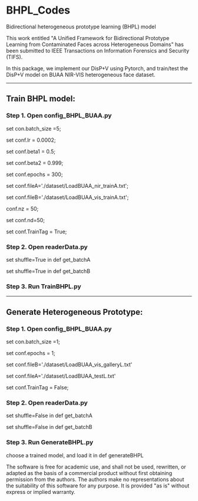 # BHPL_Codes

Bidirectional heterogeneous prototype learning (BHPL) model

This work entitled "A Unified Framework for Bidirectional Prototype Learning from Contaminated Faces across Heterogeneous Domains" has been submitted to IEEE Transactions on Information Forensics and Security (TIFS). 

In this package, we implement our DisP+V using Pytorch, and train/test the DisP+V model on BUAA NIR-VIS heterogeneous face dataset.

-------------------------------------------------------------------------
## Train BHPL model:

### Step 1. Open config_BHPL_BUAA.py 

set con.batch_size =5;

set conf.lr = 0.0002;

set conf.beta1 = 0.5;

set conf.beta2 = 0.999;

set conf.epochs = 300;

set conf.fileA='./dataset/LoadBUAA_nir_trainA.txt';

set conf.fileB='./dataset/LoadBUAA_vis_trainA.txt';

conf.nz = 50;

set conf.nd=50;

set conf.TrainTag = True;

### Step 2. Open readerData.py

set shuffle=True in def get_batchA

set shuffle=True in def get_batchB

### Step 3. Run TrainBHPL.py


--------------------------------------------------------------------------
## Generate Heterogeneous Prototype:

### Step 1. Open config_BHPL_BUAA.py 

set con.batch_size =1;

set conf.epochs = 1;

set conf.fileB='./dataset/LoadBUAA_vis_galleryL.txt'

set conf.fileA='./dataset/LoadBUAA_testL.txt'

set conf.TrainTag = False;

### Step 2. Open readerData.py

set shuffle=False in def get_batchA

set shuffle=False in def get_batchB

### Step 3. Run GenerateBHPL.py

choose a trained model, and load it in def generateBHPL


The software is free for academic use, and shall not be used, rewritten, or adapted as the basis of a commercial product without first obtaining permission from the authors. The authors make no representations about the suitability of this software for any purpose. It is provided "as is" without express or implied warranty.
